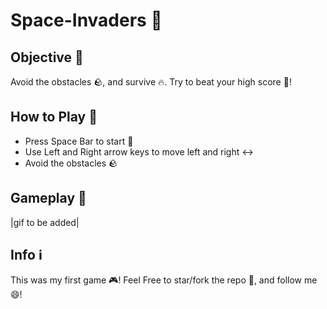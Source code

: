 # Space-Invaders 🚀

## Objective 🥅

Avoid the obstacles 🪨, and survive 🔥. Try to beat your high score 💯!

## How to Play 🤔

- Press Space Bar to start 🔘
- Use Left and Right arrow keys to move left and right ↔️
- Avoid the obstacles 🪨

## Gameplay 🎥

|gif to be added|

## Info ℹ️

This was my first game 🎮! Feel Free to star/fork the repo 🌟, and follow me 😄! 

